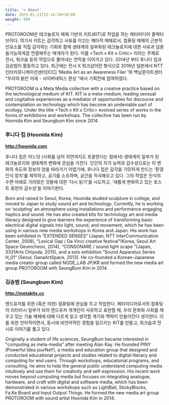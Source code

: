 ```yaml
---
title: '⊙ About'
date: 2023-01-21T15:14:39+10:00
weight: 999
---
```



PROTOROOM은 테크놀로지 매체 기반의 키트(KIT)로 작업을 하는 메타미디어 콜렉티브이다. 여기서 키트는 감각하고 사유를 이끄는 메타적 매체로서, 컴퓨팅 매체의 근본적인요소를 직접 감각하는 기회와 함께 생태계의 일부화된 테크놀로지에 대한 사유과 담론을가능하게끔 연결해주는 매개자가 된다. 이를 \<Tech x Kit x Critic\> 이라는 주제로 전시, 워크숍 등의 작업으로 풀어내는 연작을 이어가고 있다. 2014년 부터 후니다 킴과 김승범이 활동하고 있다. 최근에는  전시 X 워크샵이란 형식으로 2016년 일본에서 NTT 인터커뮤니케이션센터[ICC] ‘Media Art as an Awareness Filer ’와 백남준아트센터 “우리의 밝은 미래 - 사이버네틱스 환상 “에서 기획전에 참여하였다.

PROTOROOM is a Meta Media collective with a creative practice based on the technological medium of KIT. KIT is a meta-medium, leading sensual and cogitative experiences as a mediator of opportunities for discourse and contemplation on technology which has become an undeniable part of ecology. Under the title \<Tech x Kit x Critic\> evolved series of works in the forms of exhibitions and workshops. The collective has been run by Hoonida Kim and Seungbum Kim since 2014.


### 후니다 킴 (Hoonida Kim)
<b><a href="http://hoonida.com/">http://hoonida.com</a></b>

후니다 킴은 어느덧 (사회를 넘어 자연까지도 포괄한다는 점에서) 생태계의 일부가 된 테크놀로지와 생태계의 변화에 관심을 가진다. 인간의 지각 능력과 감수성으로는 이 변화의 속도와 정보의 양을 따라가기 어렵기에, 후니다 킴은 감각을 기민하게 만드는 ‘환경 인식 장치’를 제작하고, 공기를 소조하며, 공간을 작곡해오고 있다. 그의 작업은 인식의 수면 아래로 가라앉은 것들에 대한 ‘다시 읽기’를 시도하고, ‘새롭게 변화하고 있는 포스트 휴먼의 감수성’을 이야기한다.

<!-- 대학에서 조각을 공부했고, 이후 일본으로 건너가 사운드 아트와 테크놀로지를 전공했다. 미술작가 후니다킴은 주변에 익숙함을 낯설게 감각하고 인지하게 하는 ‘환경 인지 장치(환경 아파라투스)’를 고안하고, 이것을 통해서 공간을 작곡하고 공기를 소조하여 하나의 “에코시스템”을 만듭니다. 이것은 주변의 물리적 환경의 요소들을 “디지털을 통해 다시 읽기” 그리고 새로이 변화되고 있는 포스트 휴먼의 감수성에 대해 탐구하는 작업을 하고 있다. 전시로는 다빈치 크리에이티브, 도쿄 NTT 인터커뮤니케이션 센터, 아이치 트레날레 2016 등의 단체전에 참여했고, 개인전으로는《공간작곡 “Sound Drawing”》(2016, SOBO.Tokyo, 도쿄), 《익숙함이·쌓이고·녹아내리는–일상에 대한 낯선 번역》(2018, 페리지 갤러리, 서울)등이 있다. -->
<!-- 또한 2014년부터 PROTOROOM(후니다 킴, 김승범)이라는 이름으로 테크놀로지 매체 기반의 키트(KIT)로 작업을 하는 메타 미디어 콜렉티브로  백남준 아트센터, 파라다이스 아트랩 등에서 전시 및 워크샵을 했다. -->

Born and raised in Seoul, Korea, Hoonida studied sculpture in college, and moved to Japan to study sound art and technology. Currently, he is working on ‘sculpting’ an atmosphere using installations and performance engaging haptics and sound. He has also created kits for technology art and media literacy designed to give learners the experience of transforming basic electrical digital signals into light, sound, and movement, which he has been using in various new media workshops in Korea and Japan. His work has been exhibited in “EXTENDED SENSES” (Japan, NTT InterCommunication Center, 2008), “Lexical Gap / Da Vinci creative festival”(Korea, Seoul Art Space Geumcheon, 2014), “CONSONARE / sound light scape ”(Japan, 3331Arts Chiyoda, 2015), and a solo exhibition “Sound Apparatus Series H_01” (Seoul, GanaArtSpace, 2013). He co-founded a Korean-Japanese media creator group called NODE_LAB JP/KR and formed the new media art group PROTOROOM with SeungBum Kim in 2014.


### 김승범 (Seungbum Kim)
<b><a href="http://metakits.cc">http://metakits.cc</a></b>

엔드유저를 위한 (혹은 의한) 컴퓨팅에 관심을 두고 작업한다.
메타미디어로서의 컴퓨팅이 리터러시 일부가 되어 엔드유저 개개인이 사유하고 표현할 때,
우리 문화와 사회를 채우고 있는 기술 매체에 대해 다르게 읽고 생각할 계기와 맥락이 만들어진다 생각한다.
이를 위한 언어적이면서, 동시에 비언어적인 경험을 일으키는 KIT를 만들고, 워크숍과 전시로 이야기를 풀고 있다.

<!-- 생명과학을 전공했으나 앨런 케이(Alan Kay)를 만나고 엔드유저(End-User)를 위한 컴퓨팅 환경에 대해 고민하기 시작했다. 컴퓨터 교육학과 석사를 마치고 파이니(PINY, Powerful Idea jourNeY)를 설립하여 "파이니 캠프", "셋이서 하는 미디어아트2 (@아트센터나비/최승준, 김경수, PINY)", "서울시 U러닝 컴퓨터 클럽하우스" 등의 엔드유저를 위한 디지털 리터러시와 커뮤니케이션에 대한 교육 사업과 연구를 병행하였다(2008-2010). 컴퓨팅 매체를 남녀노소 누구나 이해하고 창작에 적용할 수 있도록 돕는 워크숍과 교육 및 컨설팅을 진행하고 있고, 최근에는 디지털/소프트웨어 매체 외에도 아날로그/하드웨어/공예(Craft)가 가미된 "빛공 LightBall", "스티키블록 StickyBlocks", "화.개.보드 Fa.Ke.Board" 등의 작업으로 뉴미디어 워크숍의 범위를 확장하고자 노력하고 있다.  2014년부터 후니다 킴과 모듈러 테크 & 컬쳐 그룹 프로토룸을 결성하여 활동 중이다. -->

Originally a student of life sciences, SeungBum became interested in "computing as meta-media" after meeting Alan Kay. He founded PINY (Powerful Idea jourNeY), a media and education group that designed and conducted educational projects and studies related to digital literacy and computing for end users. Through workshops, educational programs, and consulting, he aims to help the general public understand computing media intuitively and use them for creativity and self-expression. His recent work moves beyond computing media but focuses on integrating analogue, hardware, and craft with digital and software media, which has been demonstrated in various workshops such as LightBall, StickyBlocks, Fa.Ke.Board and Input Output Things. He formed the new media art group PROTOROOM with sound artist Hoonida Kim in 2014.